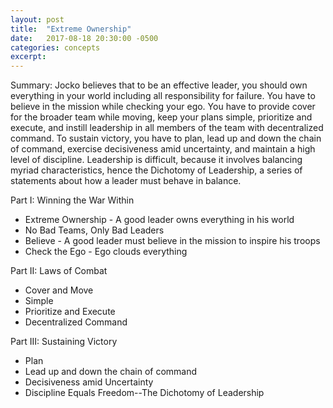 ```yaml
---
layout: post
title:  "Extreme Ownership"
date:   2017-08-18 20:30:00 -0500
categories: concepts
excerpt: 
---
```


Summary:
Jocko believes that to be an effective leader, you should own everything in your world including all responsibility for failure.
You have to believe in the mission while checking your ego.
You have to provide cover for the broader team while moving, keep your plans simple, prioritize and execute, and instill leadership in all members of the team with decentralized command.
To sustain victory, you have to plan, lead up and down the chain of command, exercise decisiveness amid uncertainty, and maintain a high level of discipline.
Leadership is difficult, because it involves balancing myriad characteristics, hence the Dichotomy of Leadership, a series of statements about how a leader must behave in balance.

Part I: Winning the War Within
- Extreme Ownership - A good leader owns everything in his world 
- No Bad Teams, Only Bad Leaders
- Believe - A good leader must believe in the mission to inspire his troops
- Check the Ego - Ego clouds everything

Part II: Laws of Combat
- Cover and Move
- Simple
- Prioritize and Execute
- Decentralized Command

Part III: Sustaining Victory
- Plan
- Lead up and down the chain of command
- Decisiveness amid Uncertainty
- Discipline Equals Freedom--The Dichotomy of Leadership
